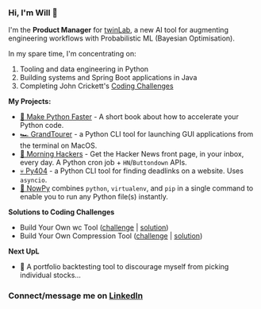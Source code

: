 ### Hi, I'm Will 👋

I'm the **Product Manager** for [twinLab](https://twinlab.ai), a new AI tool for augmenting engineering workflows with Probabilistic ML (Bayesian Optimisation).

In my spare time, I'm concentrating on:
1. Tooling and data engineering in Python
2. Building systems and Spring Boot applications in Java
3. Completing John Crickett's [Coding Challenges](https://codingchallenges.fyi/challenges/intro)

**My Projects:**

- [🐍 Make Python Faster](https://makepythonfaster.com) - A short book about how to accelerate your Python code.
- [🏎️ GrandTourer](https://pypi.org/project/GrandTourer/) - a Python CLI tool for launching GUI applications from the terminal on MacOS.
- [🌅 Morning Hackers](https://morninghackers.com) - Get the Hacker News front page, in your inbox, every day. A Python cron job + `HN`/`Buttondown` APIs. 
- [💀 Py404](https://pypi.org/project/py404) - a Python CLI tool for finding deadlinks on a website. Uses `asyncio`.
- [💨 NowPy](https://pypi.org/project/nowpy) combines `python`, `virtualenv`, and `pip` in a single command to enable you to run any Python file(s) instantly. 

**Solutions to Coding Challenges**
- Build Your Own wc Tool ([challenge](https://codingchallenges.fyi/challenges/challenge-wc) | [solution](https://github.com/WillDenby/willc))
- Build Your Own Compression Tool ([challenge](https://codingchallenges.fyi/challenges/challenge-huffman) | [solution](https://github.com/WillDenby/HuffHuff))
  
**Next UpL**

- 🔭 A portfolio backtesting tool to discourage myself from picking individual stocks...

### Connect/message me on [LinkedIn](https://www.linkedin.com/in/will-denby/)

